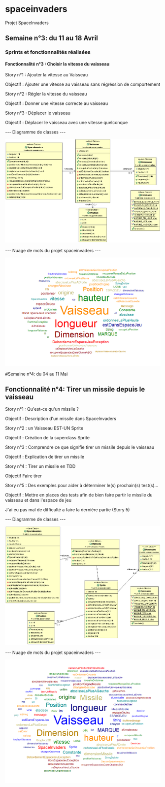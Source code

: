 # spaceinvaders
Projet SpaceInvaders


## Semaine n°3: du 11 au 18 Avril
### Sprints et fonctionnalités réalisées
#### Fonctionnalité n°3 : Choisir la vitesse du vaisseau

Story n°1 : Ajouter la vitesse au Vaisseau

Objectif : Ajouter une vitesse au vaisseau sans régréssion de comportement 

Story n°2 : Régler la vitesse du vaisseau

Objectif : Donner une vitesse correcte au vaisseau
  
Story n°3 : Déplacer le vaisseau

Objectif : Déplacer le vaisseau avec une vitesse quelconque

--- Diagramme de classes ---

![Diagramme de classe](https://github.com/Matheobranas/spaceinvaders/blob/master/Images/Diagramme_de_classe.gif)

--- Nuage de mots du projet spaceinvaders ---

![Nuage de mot](https://github.com/Matheobranas/spaceinvaders/blob/master/Images/Nuage%20de%20mot.PNG)

#Semaine n°4: du 04 au 11 Mai
## Fonctionnalité n°4: Tirer un missile depuis le vaisseau

Story n°1 : Qu'est-ce qu'un missile ?

Objectif : Description d'un missile dans SpaceInvaders

Story n°2 : un Vaisseau EST-UN Sprite

Objectif : Création de la superclass Sprite

Story n°3 : Comprendre ce que signifie tirer un missile depuis le vaisseau

Objectif : Explication de tirer un missile

Story n°4 : Tirer un missile en TDD

Objectif Faire tirer

Story n°5 : Des exemples pour aider à déterminer le(s) prochain(s) test(s)...

Objectif : Mettre en places des tests afin de bien faire partir le missile du vaisseau et dans l'espace de jeu

J'ai eu pas mal de difficulté a faire la dernière partie (Story 5)

--- Diagramme de classes ---

![Diagramme de classe](https://github.com/Matheobranas/spaceinvaders/blob/master/Images/Diagramme%20de%20classe%204.gif)

--- Nuage de mots du projet spaceinvaders ---

![Nuage de mot](https://github.com/Matheobranas/spaceinvaders/blob/master/Images/Nuage4.PNG)






